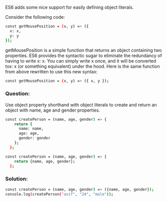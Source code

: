 
ES6 adds some nice support for easily defining object literals.

Consider the following code:

``` bash
const getMousePosition = (x, y) => ({
  x: x,
  y: y
});
```
getMousePosition is a simple function that returns an object containing two properties. 
ES6 provides the syntactic sugar to eliminate the redundancy of having to write x: x. 
You can simply write x once, and it will be converted tox: x 
(or something equivalent) under the hood. 
Here is the same function from above rewritten to use this new syntax:

``` bash
const getMousePosition = (x, y) => ({ x, y });
```

### Question:
Use object property shorthand with object literals 
to create and return an object with name, age and gender properties.


``` bash
const createPerson = (name, age, gender) => {
    return {
      name: name,
      age: age,
      gender: gender
    };
  };

const createPerson = (name, age, gender) => {
    return {name, age, gender};
  };
```

### Solution:
``` bash
const createPerson = (name, age, gender) => ({name, age, gender});
console.log(createPerson("asif", "24", "male"));
```
